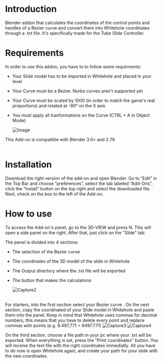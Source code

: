 # Introduction
Blender addon that calculates the coordinates of the control points and handles of a Bezier curve and convert them into Whitehole coordinates through a .txt file. It's specifically made for the Tube Slide Controller.

# Requirements
In order to use this addon, you have to to follow some requirments:
* Your Slide model has to be imported in Whitehole and placed in your level
* Your Curve must be a Bezier. Nurbs curves aren't supported yet
* Your Curve must be scaled by 1000 (in order to match the game's real proportions) and rotated at -90° on the X axis
* You must apply all tranformations on the Curve (CTRL + A in Object Mode)

   ![Image](https://user-images.githubusercontent.com/74122269/228070054-b4aeabe8-73c4-4665-9d53-f576b32fd6ab.PNG)
   
This Add-on is 
 compatible with Blender 3.0> and 2.79<br /><br />

# Installation
Download the right version of the add-on and open Blender. Go to “Edit” in the Top Bar and choose “preferences”, select the tab labeled “Add-Ons”, click the “Install” button on the top right and select the downloaded file. Next, check on the box to the left of the  Add-on.

# How to use 
To access the Add-on's panel, go to the 3D-VIEW and press N. This will open a side panel on the right. After that, just click on the "Slide" tab.<br />

The panel is divided into 4 sections:
* The selection of the Bezier curve
* The coordinates of the 3D model of the slide in Whitehole
* The Output directory where the .txt file will be exported
* The button that makes the calculations
 
   ![Capture2](https://user-images.githubusercontent.com/74122269/228651087-9756faf1-cdcc-4468-a598-a51abefffa6f.PNG)

<br />For starters, into the first section select your Bezier curve . On the next section, copy the coordinated of your Slide model in Whitehole and paste them into the panel. Keep in mind that Whitehole uses commas for decimal numbers, this means that you have to delete every point and replace commas with points (e.g. 9.497,771 = 9497.771)
![Capture3](https://user-images.githubusercontent.com/74122269/228654851-ce325c55-7aa4-4e0e-bcd3-db25fd6df0b8.PNG)
 ![Capture4](https://user-images.githubusercontent.com/74122269/228654174-c8e10932-9c20-462c-88c7-b0e9beaee8cc.PNG)

On the third section, choose a file path in your pc where your .txt will be exported. When everything is set, press the "Print coordinates" button. You will receive the text file with the right coordinates immediatly. All you have to do now is open Whitehole again, and create your path for your slide with the new coordinates.

